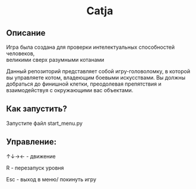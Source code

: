 <h1 align="center">Catja</h1>
<h2>Описание</h2>
<p>Игра была создана для проверки интелектуальных способностей человеков,<br>
великими сверх разумными котанами</p>
<p>Данный репозиторий представляет собой игру-головоломку, в которой вы управляете котом, владеющим боевыми искусcтвами. Вы должны добраться до финишной клетки, преодолевая препятствия и взаимодействуя с окружающими вас объектами.</p>
<h2>Как запустить?</h2>
<p>Запустите файл start_menu.py</p>
<h2>Управление:</h2>
<p>↑↓→← - движение</p>
<p>R - перезапуск уровня</p>
<p>Esc - выход в меню/ покинуть игру</p>